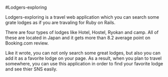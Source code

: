 #Lodgers-exploring


<p>Lodgers-exploring is a travel web application which you can search some grate lodges as if you are travaling for Ruby on Rails.</p>
<p>There are four types of lodges like Hotel, Hostel, Ryokan and camp. All of these are located in Japan and it gets more than 8.2 average point on Booking.com review.</p>
<p>Like it wrote, you can not only search some great lodges, but also you can add it as a favorite lodge on your page. As a result, when you plan to travel somewhere, you can use this application in order to find your favorite lodge and see thier SNS easily.</p>











